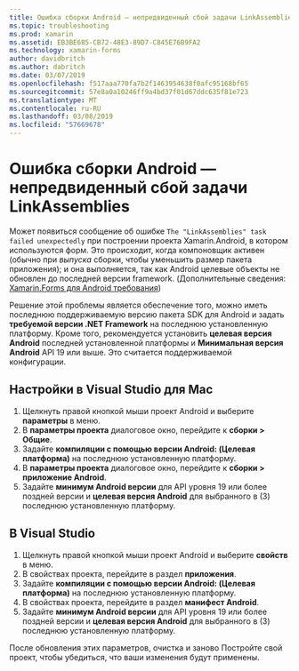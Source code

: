 ```yaml
---
title: Ошибка сборки Android — непредвиденный сбой задачи LinkAssemblies
ms.topic: troubleshooting
ms.prod: xamarin
ms.assetid: EB3BE685-CB72-48E3-89D7-C845E76B9FA2
ms.technology: xamarin-forms
author: davidbritch
ms.author: dabritch
ms.date: 03/07/2019
ms.openlocfilehash: f517aaa770fa7b2f1463954638f0afc95168bf65
ms.sourcegitcommit: 57e8a0a10246ff9a4bd37f01d67ddc635f81e723
ms.translationtype: MT
ms.contentlocale: ru-RU
ms.lasthandoff: 03/08/2019
ms.locfileid: "57669678"
---
```

# <a name="android-build-error--the-linkassemblies-task-failed-unexpectedly"></a>Ошибка сборки Android — непредвиденный сбой задачи LinkAssemblies

Может появиться сообщение об ошибке `The "LinkAssemblies" task failed unexpectedly` при построении проекта Xamarin.Android, в котором используются форм. Это происходит, когда компоновщик активен (обычно при *выпуска* сборки, чтобы уменьшить размер пакета приложения); и она выполняется, так как Android целевые объекты не обновлен до последней версии framework. (Дополнительные сведения: [Xamarin.Forms для Android требования](~/get-started/requirements.md#android))

Решение этой проблемы является обеспечение того, можно иметь последнюю поддерживаемую версию пакета SDK для Android и задать **требуемой версии .NET Framework** на последнюю установленную платформу. Кроме того, рекомендуется установить **целевая версия Android** последней установленной платформы и **Минимальная версия Android** API 19 или выше. Это считается поддерживаемой конфигурации.

## <a name="setting-in-visual-studio-for-mac"></a>Настройки в Visual Studio для Mac

1.  Щелкнуть правой кнопкой мыши проект Android и выберите **параметры** в меню.
2.  В **параметры проекта** диалоговое окно, перейдите к **сборки > Общие**.
3.  Задайте **компиляции с помощью версии Android: (Целевая платформа)**  на последнюю установленную платформу.
4.  В **параметры проекта** диалоговое окно, перейдите к **сборки > приложение Android**.
5.  Задайте **минимум Android версии** для API уровня 19 или более поздней версии и **целевая версия Android** для выбранного в (3) последнюю установленную платформу.

## <a name="setting-in-visual-studio"></a>В Visual Studio

1.  Щелкнуть правой кнопкой мыши проект Android и выберите **свойств** в меню.
2.  В свойствах проекта, перейдите в раздел **приложения**.
3.  Задайте **компиляции с помощью версии Android: (Целевая платформа)**  на последнюю установленную платформу.
4.  В свойствах проекта, перейдите в раздел **манифест Android**.
5.  Задайте **минимум Android версии** для API уровня 19 или более поздней версии и **целевая версия Android** для выбранного в (3) последнюю установленную платформу.

После обновления этих параметров, очистка и заново Постройте свой проект, чтобы убедиться, что ваши изменения будут применены.
